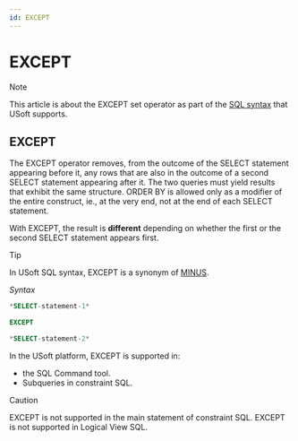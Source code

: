 ```yaml
---
id: EXCEPT
---
```


# EXCEPT



> [!NOTE]
> This article is about the EXCEPT set operator as part of the [SQL syntax](/docs/Modeller_and_Rules_Engine/SQL_syntax) that USoft supports.

## **EXCEPT**

The EXCEPT operator removes, from the outcome of the SELECT statement appearing before it, any rows that are also in the outcome of a second SELECT statement appearing after it. The two queries must yield results that exhibit the same structure. ORDER BY is allowed only as a modifier of the entire construct, ie., at the very end, not at the end of each SELECT statement.

With EXCEPT, the result is **different** depending on whether the first or the second SELECT statement appears first.

> [!TIP]
> In USoft SQL syntax, EXCEPT is a synonym of [MINUS](/docs/Modeller_and_Rules_Engine/SQL_syntax/MINUS.md).

*Syntax*

```sql
*SELECT-statement-1*

EXCEPT

*SELECT-statement-2*
```

In the USoft platform, EXCEPT is supported in:

- the SQL Command tool.
- Subqueries in constraint SQL.

> [!CAUTION]
> EXCEPT is not supported in the main statement of constraint SQL.
> EXCEPT is not supported in Logical View SQL.